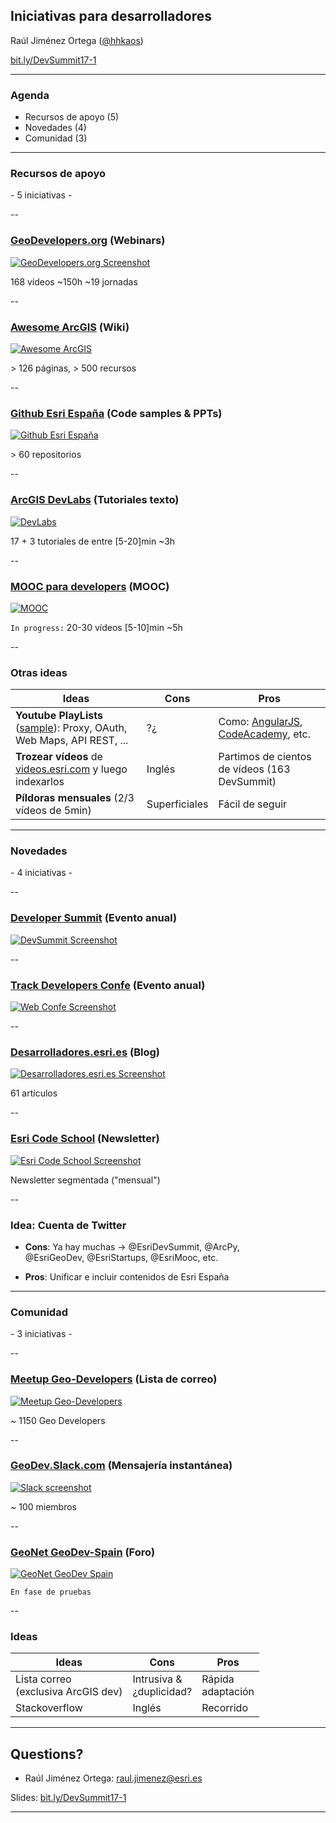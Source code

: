 <!-- .slide: class="title" -->

## Iniciativas para desarrolladores
Raúl Jiménez Ortega ([@hhkaos](//twitter.com/hhkaos))

[bit.ly/DevSummit17-1](http://bit.ly/DevSummit17-1)

---

<!-- .slide: class="agenda" -->

### Agenda

* Recursos de apoyo (5)
* Novedades (4)
* Comunidad (3)

---

<!-- .slide: class="section" -->

### Recursos de apoyo

\- 5 iniciativas -

--

### [GeoDevelopers.org](http://www.geodevelopers.org/academy) (Webinars)

[![GeoDevelopers.org Screenshot](imgs/geodevelopers.png)](http://www.geodevelopers.org/academy)

168 vídeos ~150h ~19 jornadas

--

### [Awesome ArcGIS](https://esri-es.github.io/awesome-arcgis/) (Wiki)

[![Awesome ArcGIS](imgs/awesome.png)](https://esri-es.github.io/awesome-arcgis/)

\> 126 páginas, > 500 recursos

--

### [Github Esri España](github.com/esri-es) (Code samples & PPTs)

[![Github Esri España](imgs/github-esri-es.png)](http://desarrolladores.esri.es/upcoming/moocs/plataforma-arcgis/)

\> 60 repositorios

--

### [ArcGIS DevLabs](http://desarrolladores.esri.es/upcoming/labs/) (Tutoriales texto)

[![DevLabs](imgs/devlabs.png)](http://desarrolladores.esri.es/upcoming/labs/)

17 + 3 tutoriales de entre [5-20]min ~3h

--

### [MOOC para developers](http://desarrolladores.esri.es/upcoming/moocs/plataforma-arcgis/) (MOOC)

[![MOOC](imgs/mooc.png)](http://desarrolladores.esri.es/upcoming/moocs/plataforma-arcgis/)

`In progress:` 20-30 vídeos [5-10]min ~5h

--

### Otras ideas

|Ideas|Cons|Pros|
|---|---|---|
|**Youtube PlayLists** ([sample](https://www.youtube.com/watch?v=OFltRdXsOEs&list=PLwq5dz_FjCx4xknDRCNqNR_mRIfMRLkXa)): Proxy, OAuth, Web Maps, API REST, ...|?¿|Como: [AngularJS](https://www.youtube.com/user/angularjs/playlists), [CodeAcademy](https://www.youtube.com/user/learncodeacademy/playlists), etc.
|**Trozear vídeos** de [videos.esri.com](http://www.esri.com/videos) y luego indexarlos|Inglés| Partimos de cientos de vídeos (163 DevSummit)
|**Píldoras mensuales** (2/3 vídeos de 5min)|Superficiales|Fácil de seguir|

---

<!-- .slide: class="section" -->

### Novedades

\- 4 iniciativas -

--

### [Developer Summit](https://github.com/esri-es/devsummits-esri-spain/) (Evento anual)

[![DevSummit Screenshot](imgs/devsummit-2017.png)](http://desarrolladores.esri.es)

--

### [Track Developers Confe](http://conferencia.esri.es) (Evento anual)

[![Web Confe Screenshot](imgs/uc16-track-developers.png)](http://conferencia.esri.es)

--

### [Desarrolladores.esri.es](http://desarrolladores.esri.es) (Blog)

[![Desarrolladores.esri.es Screenshot](imgs/desarrolladores.esri.es.png)](http://desarrolladores.esri.es)

61 artículos

--

### [Esri Code School](http://desarrolladores.esri.es/code-school/) (Newsletter)

[![Esri Code School Screenshot](imgs/code-school.png)](http://desarrolladores.esri.es/code-school/)

Newsletter segmentada ("mensual")

--

### Idea: Cuenta de Twitter

* **Cons**: Ya hay muchas -> @EsriDevSummit, @ArcPy,<br>
@EsriGeoDev, @EsriStartups, @EsriMooc, etc.

* **Pros**: Unificar e incluir contenidos de Esri España

---

<!-- .slide: class="section" -->

### Comunidad

\- 3 iniciativas -

--

### [Meetup Geo-Developers](https://www.meetup.com/es-ES/Geo-Developers/messages/archive/) (Lista de correo)

[![Meetup Geo-Developers](imgs/meetup-geodevelopers.png)](https://www.meetup.com/es-ES/Geo-Developers/messages/archive/)

~ 1150 Geo Developers

--

### [GeoDev.Slack.com](https://geodev.slack.com) (Mensajería instantánea)

[![Slack screenshot](imgs/geodev.slack.com.png)](https://geodev.slack.com)

~ 100 miembros

--

### [GeoNet GeoDev-Spain](https://geonet.esri.com/groups/geodev-spain) (Foro)

[![GeoNet GeoDev Spain](imgs/geonet-geodev-spain.png)](https://geonet.esri.com/groups/geodev-spain)

`En fase de pruebas`

--

### Ideas

|Ideas|Cons|Pros|
|---|---|---|
|Lista correo<br>(exclusiva ArcGIS dev)|Intrusiva & <br>¿duplicidad?|Rápida <br>adaptación
|Stackoverflow|Inglés|Recorrido

---

<!-- .slide: class="section centered" -->

## Questions?

* Raúl Jiménez Ortega: raul.jimenez@esri.es

Slides: [bit.ly/DevSummit17-1](http://bit.ly/DevSummit17-1)

---

<!-- .slide: class="end" -->
#

